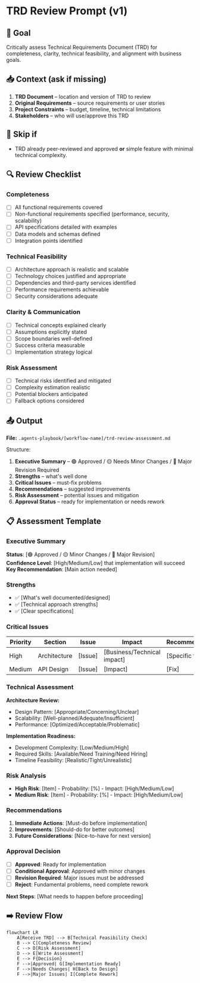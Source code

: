 # TRD Review Prompt (v1)

## 🎯 Goal
Critically assess Technical Requirements Document (TRD) for completeness, clarity, technical feasibility, and alignment with business goals.

## 📥 Context (ask if missing)
1. **TRD Document** – location and version of TRD to review
2. **Original Requirements** – source requirements or user stories
3. **Project Constraints** – budget, timeline, technical limitations
4. **Stakeholders** – who will use/approve this TRD

## 🚦 Skip if
- TRD already peer-reviewed and approved **or** simple feature with minimal technical complexity.

## 🔍 Review Checklist

### **Completeness**
- [ ] All functional requirements covered
- [ ] Non-functional requirements specified (performance, security, scalability)
- [ ] API specifications detailed with examples
- [ ] Data models and schemas defined
- [ ] Integration points identified

### **Technical Feasibility**
- [ ] Architecture approach is realistic and scalable
- [ ] Technology choices justified and appropriate
- [ ] Dependencies and third-party services identified
- [ ] Performance requirements achievable
- [ ] Security considerations adequate

### **Clarity & Communication**
- [ ] Technical concepts explained clearly
- [ ] Assumptions explicitly stated
- [ ] Scope boundaries well-defined
- [ ] Success criteria measurable
- [ ] Implementation strategy logical

### **Risk Assessment**
- [ ] Technical risks identified and mitigated
- [ ] Complexity estimation realistic
- [ ] Potential blockers anticipated
- [ ] Fallback options considered

## 📤 Output
**File:** `.agents-playbook/[workflow-name]/trd-review-assessment.md`

Structure:
1. **Executive Summary** – 🟢 Approved / 🟡 Needs Minor Changes / 🔴 Major Revision Required
2. **Strengths** – what's well done
3. **Critical Issues** – must-fix problems
4. **Recommendations** – suggested improvements
5. **Risk Assessment** – potential issues and mitigation
6. **Approval Status** – ready for implementation or needs rework

## 📋 Assessment Template

### Executive Summary
**Status**: [🟢 Approved / 🟡 Minor Changes / 🔴 Major Revision]  
**Confidence Level**: [High/Medium/Low] that implementation will succeed  
**Key Recommendation**: [Main action needed]

### Strengths
- ✅ [What's well documented/designed]
- ✅ [Technical approach strengths]
- ✅ [Clear specifications]

### Critical Issues
| Priority | Section | Issue | Impact | Recommendation |
|----------|---------|-------|--------|----------------|
| High | Architecture | [Issue] | [Business/Technical impact] | [Specific fix] |
| Medium | API Design | [Issue] | [Impact] | [Fix] |

### Technical Assessment

**Architecture Review:**
- Design Pattern: [Appropriate/Concerning/Unclear]
- Scalability: [Well-planned/Adequate/Insufficient]
- Performance: [Optimized/Acceptable/Problematic]

**Implementation Readiness:**
- Development Complexity: [Low/Medium/High]
- Required Skills: [Available/Need Training/Need Hiring]
- Timeline Feasibility: [Realistic/Tight/Unrealistic]

### Risk Analysis
- **High Risk**: [Item] - Probability: [%] - Impact: [High/Medium/Low]
- **Medium Risk**: [Item] - Probability: [%] - Impact: [High/Medium/Low]

### Recommendations
1. **Immediate Actions**: [Must-do before implementation]
2. **Improvements**: [Should-do for better outcomes]
3. **Future Considerations**: [Nice-to-have for next version]

### Approval Decision
- [ ] **Approved**: Ready for implementation
- [ ] **Conditional Approval**: Approved with minor changes
- [ ] **Revision Required**: Major issues must be addressed
- [ ] **Reject**: Fundamental problems, need complete rework

**Next Steps**: [What needs to happen before proceeding]

## ➡️ Review Flow
```mermaid
flowchart LR
    A[Receive TRD] --> B[Technical Feasibility Check]
    B --> C[Completeness Review]
    C --> D[Risk Assessment]
    D --> E[Write Assessment]
    E --> F{Decision}
    F -->|Approved| G[Implementation Ready]
    F -->|Needs Changes| H[Back to Design]
    F -->|Major Issues| I[Complete Rework]
``` 